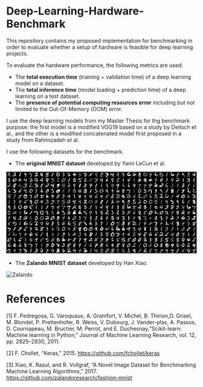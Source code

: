 # Deep-Learning-Hardware-Benchmark
This repository contains my proposed implementation for benchmarking in order to evaluate whether a setup of hardware is feasible for deep learning projects. 

To evaluate the hardware performance, the following metrics are used:
* The **total execution time** (training + validation time) of a deep learning model on a dataset.
* The **total inference time** (model loading + prediction time) of a deep learning on a test dataset.
* The **presence of potential computing resources error** including but not limited to the Out-Of-Memory (OOM) error.

I use the deep learning models from my Master Thesis for thg benchmark purpose: the first model is a modified VGG19 based on a study by Deitsch et al., and the other is a modified concatenated model first proposed in a study from Rahimzadeh et al.

I use the following datasets for the benchmark.
* The **original MNIST dataset** developed by Yann LeCun et al.

![MNIST](images/mnist.png)

* The **Zalando MNIST dataset** developed by Han Xiao.

![Zalando](images/fashion.png)

# References
<a id="1">[1]</a> 
F. Pedregosa, G. Varoquaux, A. Gramfort, V. Michel, B. Thirion,O. Grisel, M. Blondel, P. Prettenhofer, R. Weiss, V. Dubourg, J. Vander-plas, A. Passos, D. Cournapeau, M. Brucher, M. Perrot, and E. Duchesnay,“Scikit-learn: Machine learning in Python,” Journal of Machine Learning Research, vol. 12, pp. 2825–2830, 2011.

<a id="2">[2]</a>
F. Chollet, “Keras,” 2015. https://github.com/fchollet/keras

<a id ="3">[3]</a>
Xiao, K. Rasul, and R. Vollgraf, “A Novel Image Dataset for Benchmarking Machine Learning Algorithms,” 2017. https://github.com/zalandoresearch/fashion-mnist
